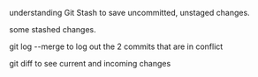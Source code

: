 understanding Git Stash
to save uncommitted, unstaged changes.

some stashed changes.

git log --merge
to log out the 2 commits that are in conflict

git diff
to see current and incoming changes


